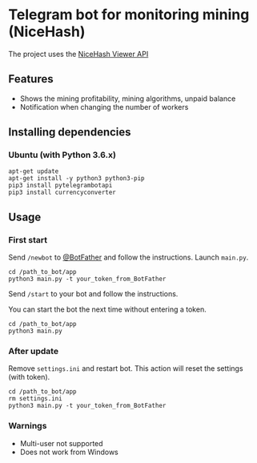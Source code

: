 # Telegram bot for monitoring mining (NiceHash)
The project uses the [NiceHash Viewer API](https://github.com/adityudhna/nicehash)

## Features
- Shows the mining profitability, mining algorithms, unpaid balance
- Notification when changing the number of workers

## Installing dependencies 
### Ubuntu (with Python 3.6.x)
```
apt-get update
apt-get install -y python3 python3-pip
pip3 install pytelegrambotapi
pip3 install currencyconverter
```

## Usage
### First start
Send ```/newbot``` to [@BotFather](https://telegram.me/BotFather) and follow the instructions.
Launch ```main.py```.
```
cd /path_to_bot/app
python3 main.py -t your_token_from_BotFather
```
Send ```/start``` to your bot and follow the instructions.

You can start the bot the next time without entering a token.
```
cd /path_to_bot/app
python3 main.py
```

### After update

Remove ```settings.ini``` and restart bot. This action will reset the settings (with token).
```
cd /path_to_bot/app
rm settings.ini
python3 main.py -t your_token_from_BotFather
```

### Warnings
- Multi-user not supported
- Does not work from Windows
